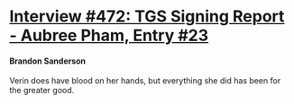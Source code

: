 # [Interview #472: TGS Signing Report - Aubree Pham, Entry #23](https://www.theoryland.com/intvmain.php?i=472#23)

#### Brandon Sanderson

Verin does have blood on her hands, but everything she did has been for the greater good.

